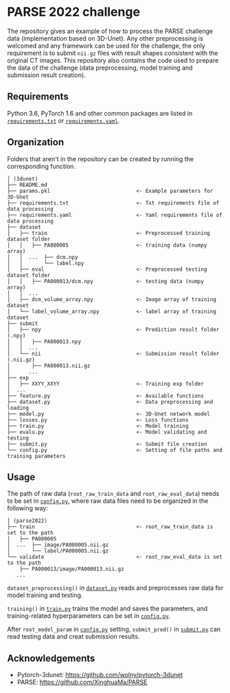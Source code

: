 PARSE 2022 challenge
==============================

The repository gives an example of how to process the PARSE challenge data (implementation based on 3D-Unet). Any other preprocessing is welcomed and any framework can be used for the challenge, the only requirement is to submit `nii.gz` files with result shapes consistent with the original CT images. This  repository also contains the code used to prepare the data of the challenge (data preprocessing, model training and submission result creation).

Requirements
------------
Python 3.6, PyTorch 1.6 and other common packages are listed in [`requirements.txt`](requirements.txt) or [`requirements.yaml`](requirements.yaml).

Organization
------------
Folders that aren't in the repository can be created by running the corresponding function.

    │ (3dunet)
    ├── README.md
    ├── params.pkl                            <- Example parameters for 3D-Unet
    ├── requirements.txt                      <- Txt requirements file of data processing
    ├── requirements.yaml                     <- Yaml requirements file of data processing
    ├── dataset
    │   ├── train                             <- Preprocessed training dataset folder
    │   │   ├── PA000005                      <- training data (numpy array)
    │   │  ...  ├── dcm.npy
    │   │       └── label.npy
    │   ├── eval                              <- Preprocessed testing dataset folder
    │   │   ├── PA000013/dcm.npy              <- testing data (numpy array)
    │   │  ... 
    │   ├── dcm_volume_array.npy              <- Image array of training dataset
    │   └── label_volume_array.npy            <- label array of training dataset
    ├── submit
    │   ├── npy                               <- Prediction result folder (.npy)
    │   │   ├── PA000013.npy
    │   │  ...
    │   └── nii                               <- Submission result folder (.nii.gz)
    │       ├── PA000013.nii.gz
    │      ...
    ├── exp
    │   ├── XXYY_XXYY                         <- Training exp folder
    │  ...
    ├── feature.py                            <- Available functions
    ├── dataset.py                            <- Data preprocessing and loading
    ├── model.py                              <- 3D-Unet network model
    ├── losses.py                             <- Loss functions
    ├── train.py                              <- Model training
    ├── evalu.py                              <- Model validating and testing
    ├── submit.py                             <- Submit file creation
    └── config.py                             <- Setting of file paths and training parameters

Usage
------------
The path of raw data (`root_raw_train_data` and `root_raw_eval_data`) needs to be set in [`config.py`](config.py), where raw data files need to be organized in the following way:

    │ (parse2022)
    ├── train                                 <- root_raw_train_data is set to the path
    │   ├── PA000005
    │  ...  ├── image/PA000005.nii.gz
    │       └── label/PA000005.nii.gz
    └── validate                              <- root_raw_eval_data is set to the path
        ├── PA000013/image/PA000013.nii.gz
       ...


`dataset_preprocessing()` in [`dataset.py`](dataset.py) reads and preprocesses raw data for model training and testing.

`training()` in [`train.py`](train.py) trains the model and saves the parameters, and training-related hyperparameters can be set in [`config.py`](config.py).

After `root_model_param` in [`config.py`](config.py) setting, `submit_pred()` in [`submit.py`](submit.py) can read testing data and creat submission results.

Acknowledgements
------------
- Pytorch-3dunet: https://github.com/wolny/pytorch-3dunet
- PARSE: https://github.com/XinghuaMa/PARSE